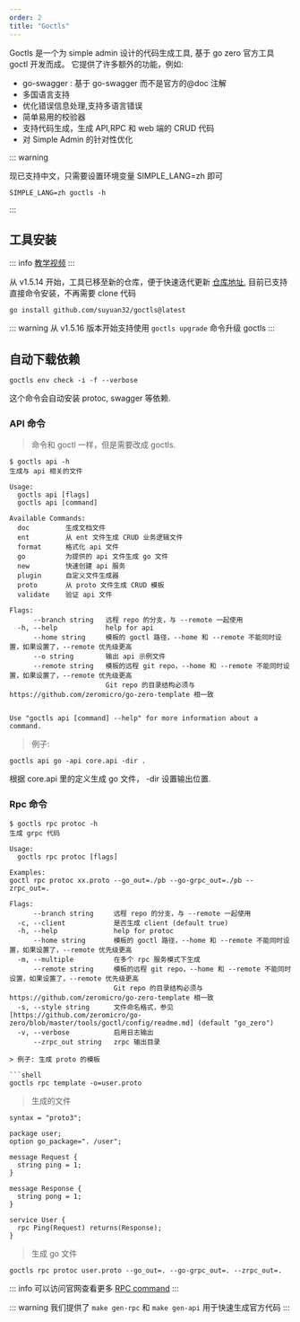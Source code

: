 ```yaml
---
order: 2
title: "Goctls"
---
```


Goctls 是一个为 simple admin 设计的代码生成工具, 基于 go zero 官方工具 goctl 开发而成。
它提供了许多额外的功能，例如:

- go-swagger : 基于 go-swagger 而不是官方的@doc 注解
- 多国语言支持
- 优化错误信息处理,支持多语言错误
- 简单易用的校验器
- 支持代码生成，生成 API,RPC 和 web 端的 CRUD 代码
- 对 Simple Admin 的针对性优化

::: warning

现已支持中文，只需要设置环境变量 SIMPLE_LANG=zh 即可

```shell
SIMPLE_LANG=zh goctls -h
```

:::

## 工具安装

::: info
[教学视频](https://www.bilibili.com/video/BV1Lc411n7Wf)
:::

从 v1.5.14 开始，工具已移至新的仓库，便于快速迭代更新 [仓库地址](https://github.com/suyuan32/goctls), 目前已支持直接命令安装，不再需要 clone 代码

```shell
go install github.com/suyuan32/goctls@latest
```

::: warning
从 v1.5.16 版本开始支持使用 `goctls upgrade` 命令升级 goctls
:::

## 自动下载依赖

```shell
goctls env check -i -f --verbose
```

这个命令会自动安装 protoc, swagger 等依赖.

### API 命令

> 命令和 goctl 一样，但是需要改成 goctls.

```shell
$ goctls api -h
生成与 api 相关的文件

Usage:
  goctls api [flags]
  goctls api [command]

Available Commands:
  doc         生成文档文件
  ent         从 ent 文件生成 CRUD 业务逻辑文件
  format      格式化 api 文件
  go          为提供的 api 文件生成 go 文件
  new         快速创建 api 服务
  plugin      自定义文件生成器
  proto       从 proto 文件生成 CRUD 模板
  validate    验证 api 文件

Flags:
      --branch string   远程 repo 的分支，与 --remote 一起使用
  -h, --help            help for api
      --home string     模板的 goctl 路径，--home 和 --remote 不能同时设置，如果设置了，--remote 优先级更高
      --o string        输出 api 示例文件
      --remote string   模板的远程 git repo，--home 和 --remote 不能同时设置，如果设置了，--remote 优先级更高
                        Git repo 的目录结构必须与 https://github.com/zeromicro/go-zero-template 相一致


Use "goctls api [command] --help" for more information about a command.

```

> 例子:

```shell
goctls api go -api core.api -dir .
```

根据 core.api 里的定义生成 go 文件， -dir 设置输出位置.

### Rpc 命令

```shell
$ goctls rpc protoc -h
生成 grpc 代码

Usage:
  goctls rpc protoc [flags]

Examples:
goctl rpc protoc xx.proto --go_out=./pb --go-grpc_out=./pb --zrpc_out=.

Flags:
      --branch string     远程 repo 的分支，与 --remote 一起使用
  -c, --client            是否生成 client (default true)
  -h, --help              help for protoc
      --home string       模板的 goctl 路径，--home 和 --remote 不能同时设置，如果设置了，--remote 优先级更高
  -m, --multiple          在多个 rpc 服务模式下生成
      --remote string     模板的远程 git repo，--home 和 --remote 不能同时设置，如果设置了，--remote 优先级更高
                          Git repo 的目录结构必须与 https://github.com/zeromicro/go-zero-template 相一致
  -s, --style string      文件命名格式，参见 [https://github.com/zeromicro/go-zero/blob/master/tools/goctl/config/readme.md] (default "go_zero")
  -v, --verbose           启用日志输出
      --zrpc_out string   zrpc 输出目录

> 例子: 生成 proto 的模板

```shell
goctls rpc template -o=user.proto
```

> 生成的文件

```shell
syntax = "proto3";

package user;
option go_package=". /user";

message Request {
  string ping = 1;
}

message Response {
  string pong = 1;
}

service User {
  rpc Ping(Request) returns(Response);
}

```

> 生成 go 文件

```shell
goctls rpc protoc user.proto --go_out=. --go-grpc_out=. --zrpc_out=.
```

::: info
可以访问官网查看更多 [RPC command](https://go-zero.dev/docs/tutorials/cli/rpc)
:::

::: warning
我们提供了 `make gen-rpc` 和 `make gen-api` 用于快速生成官方代码
:::
